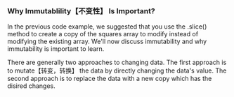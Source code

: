 ### Why Immutablility【不变性】 Is Important?

In the previous code example, we suggested that you use the .slice() method to create a copy of the squares array to modify instead of modifying the existing array. We'll now discuss immutability and why immutability is important to learn.

There are generally two approaches to changing data. The first approach is to mutate【转变，转换】 the data by directly changing the data's value. The second approach is to replace the data with a new copy which has the disired changes.

